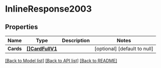 # InlineResponse2003

## Properties
Name | Type | Description | Notes
------------ | ------------- | ------------- | -------------
**Cards** | [**[]CardFullV1**](Card_full.v1.md) |  | [optional] [default to null]

[[Back to Model list]](../README.md#documentation-for-models) [[Back to API list]](../README.md#documentation-for-api-endpoints) [[Back to README]](../README.md)

